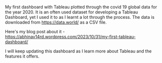 My first dashboard with Tableau plotted through the covid 19 global data for the year 2020. 
It is an often used dataset for developing a Tableau Dashboard, yet I used it to as I learnt a lot through the process. 
The data is downloaded from https://data.world/ as a CSV file. 


Here's my blog post about it - https://abhinav14rd.wordpress.com/2023/10/31/my-first-tableau-dashboard/


I will keep updating this dashboard as I learn more about Tableau and the features it offers.
